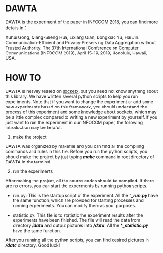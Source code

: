 # DAWTA
DAWTA is the experiment of the paper in INFOCOM 2018, you can find more details in：

Xuhui Gong, Qiang-Sheng Hua, Lixiang Qian, Dongxiao Yu, Hai Jin. Communication-Efficient and Privacy-Preserving Data Aggregation without Trusted Authority. The 37th International Conference on Computer Communications (INFOCOM 2018), April 15-19, 2018, Honolulu, Hawaii, USA.

# HOW TO

DAWTA is heavily realied on [socketx](https://github.com/fancyqlx/socketx), but you need not know anything about this library. We have written several python scripts to help you run experiments. Note that if you want to change the experiment or add some new experiments based on this framework, you should understand the process of this experiment and some knowledge about [socketx](https://github.com/fancyqlx/socketx), which may be a little complex compared to writing a new experiment by yourself. If you just want to run the experiment in our INFOCOM paper, the following introduction may be helpful.

1. make the project

DAWTA was organized by makefile and you can find all the compiling commands and rules in this file. Before you run the python scripts, you should make the project by just typing ***make*** command in root directory of DAWTA in the terminal.

2. run the experiments

After making the project, all the source codes should be compiled. If there are no errors, you can start the experiments by running python scripts.

- run.py: This is the startup script of the experiment. All the ****_run.py*** have the same function, which are provided for starting processes and running experiments. You can modify them as your purposes.

- statistic.py: This file is to statistic the experiment results after the experiments have been finished. The file will read the data from directory ***/data*** and output pictures into ***/data***. All the ****_statistic.py*** have the same function.

After you running all the python scripts, you can find desired pictures in ***/data*** directory. Good luck!

